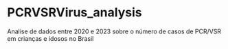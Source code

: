 # PCRVSRVirus_analysis
Analise de dados entre 2020 e 2023 sobre o número de casos de PCR/VSR em crianças e idosos no Brasil
